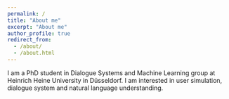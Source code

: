 ```yaml
---
permalink: /
title: "About me"
excerpt: "About me"
author_profile: true
redirect_from: 
  - /about/
  - /about.html
---
```


I am a PhD student in Dialogue Systems and Machine Learning group at Heinrich Heine University in Düsseldorf. I am interested in user simulation, dialogue system and natural language understanding.
